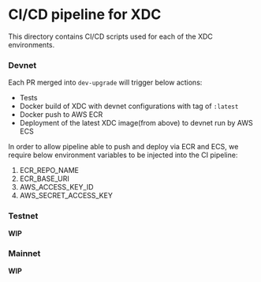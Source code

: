 # CI/CD pipeline for XDC
This directory contains CI/CD scripts used for each of the XDC environments.

### Devnet
Each PR merged into `dev-upgrade` will trigger below actions:
- Tests
- Docker build of XDC with devnet configurations with tag of `:latest`
- Docker push to AWS ECR
- Deployment of the latest XDC image(from above) to devnet run by AWS ECS

In order to allow pipeline able to push and deploy via ECR and ECS, we require below environment variables to be injected into the CI pipeline:
1. ECR_REPO_NAME
2. ECR_BASE_URI
3. AWS_ACCESS_KEY_ID
4. AWS_SECRET_ACCESS_KEY



### Testnet
**WIP**

### Mainnet
**WIP**
